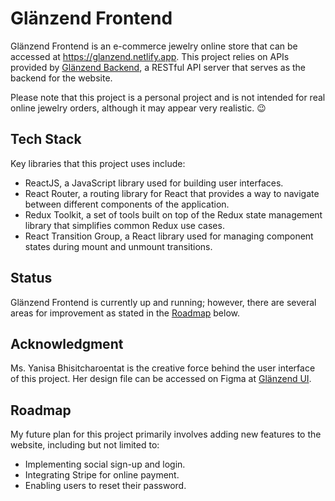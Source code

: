# Glänzend Frontend

Glänzend Frontend is an e-commerce jewelry online store that can be accessed at https://glanzend.netlify.app. This project relies on APIs provided by [Glänzend Backend](https://github.com/KritapasSuwannawin/Glanzend-Backend), a RESTful API server that serves as the backend for the website.

Please note that this project is a personal project and is not intended for real online jewelry orders, although it may appear very realistic. 😉

## Tech Stack

Key libraries that this project uses include:

- ReactJS, a JavaScript library used for building user interfaces.
- React Router, a routing library for React that provides a way to navigate between different components of the application.
- Redux Toolkit, a set of tools built on top of the Redux state management library that simplifies common Redux use cases.
- React Transition Group, a React library used for managing component states during mount and unmount transitions.

## Status

Glänzend Frontend is currently up and running; however, there are several areas for improvement as stated in the [Roadmap](#roadmap) below.

## Acknowledgment

Ms. Yanisa Bhisitcharoentat is the creative force behind the user interface of this project. Her design file can be accessed on Figma at [Glänzend UI](https://www.figma.com/file/VIFBsk5SgSsF2Kbosb3m1V/Jewelry-E-commerce-website?node-id=0%3A1&t=R2NLSQJiODJUNABo-1).

## Roadmap

My future plan for this project primarily involves adding new features to the website, including but not limited to:

- Implementing social sign-up and login.
- Integrating Stripe for online payment.
- Enabling users to reset their password.
